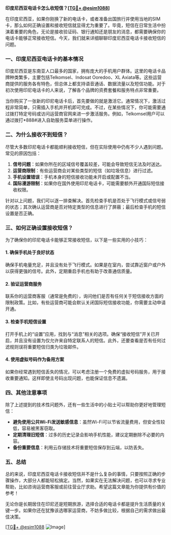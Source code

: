 **印度尼西亚电话卡怎么收短信？[[TG💪+ @esim1088](https://t.me/s/esim1088)]**

在印度尼西亚，如果你刚换了新的电话卡，或者准备出国旅行并使用当地的SIM卡，那么如何正确设置和接收短信就显得尤为重要了。毕竟，短信在日常生活中扮演着重要的角色，无论是接收验证码、银行通知还是朋友的消息，都需要确保你的电话卡能够正常接收短信。今天，我们就来详细聊聊印度尼西亚电话卡接收短信的问题。

### 一、印度尼西亚电话卡的基本情况

印度尼西亚是东南亚人口最多的国家，拥有庞大的手机用户群体。这里的电话卡品牌种类繁多，主要包括Telkomsel、Indosat Ooredoo、XL Axiata等。这些运营商提供的服务各有特色，但总体上都支持语音通话、数据流量以及短信功能。对于初次使用印尼电话卡的人来说，了解各个品牌的资费套餐和服务特点非常重要。

当你购买了一张新的印尼电话卡后，首先要做的就是激活它。通常情况下，激活过程非常简单，只需插入手机并开机即可完成。不过，在某些情况下，你可能需要通过拨打特定号码或访问运营商官网来进一步激活服务。例如，Telkomsel用户可以通过拨打*888#进入自助服务菜单进行操作。

### 二、为什么接收不到短信？

尽管大多数印尼电话卡都能顺利接收短信，但在实际使用中仍有不少人遇到问题。常见的原因包括：

1. **信号问题**：如果你所在的区域信号覆盖较差，可能会导致短信无法及时送达。
2. **运营商限制**：有些运营商会对某些类型的短信（如垃圾信息）进行过滤。
3. **手机设置错误**：手机本身的短信接收功能未开启或配置不当。
4. **国际漫游限制**：如果你在国外使用印尼电话卡，可能需要额外开通国际短信接收权限。

针对以上问题，我们可以逐一排查解决。首先检查手机是否处于飞行模式或信号弱的状态；其次确认运营商是否对特定类型的信息进行了屏蔽；最后检查手机的短信设置是否正确。

### 三、如何正确设置接收短信？

为了确保你的印尼电话卡能够正常接收短信，以下是一些实用的小技巧：

#### 1. 确保手机处于良好状态
确保手机电量充足，并且没有处于飞行模式。如果是在室内，尝试靠近窗户或户外以获得更强的信号。此外，定期重启手机也有助于改善通信质量。

#### 2. 验证运营商服务
联系你的运营商客服（通常是免费的），询问他们是否有任何关于短信接收方面的限制政策。比如，有些运营商可能会默认关闭国际短信接收功能，你需要主动申请开通。

#### 3. 检查手机短信设置
打开手机上的“设置”应用，找到与“消息”相关的选项。确保“接收短信”开关已开启，并且没有设置为仅允许来自特定联系人的短信。此外，还要查看是否有任何过滤规则误将重要短信归类为垃圾邮件。

#### 4. 使用虚拟号码作为备用方案
如果你经常遇到短信丢失的情况，可以考虑注册一个免费的虚拟号码服务，用于接收重要通知。这样即使主号码出现问题，也能保证信息不遗漏。

### 四、其他注意事项

除了上述提到的技术性问题外，还有一些生活中的小贴士可以帮助你更好地管理短信：

- **避免使用公共Wi-Fi发送敏感信息**：虽然Wi-Fi可以节省流量费用，但安全性较低，容易被黑客窃取。
- **定期清理旧短信**：过多的历史记录会影响手机性能，建议定期删除不必要的内容。
- **备份重要信息**：利用云存储技术将重要短信保存到云端，以防丢失。

### 五、总结

总的来说，印度尼西亚电话卡接收短信并不是什么复杂的事情，只要按照正确的步骤操作，大部分人都能轻松搞定。当然，如果实在无法解决问题，也可以寻求专业帮助，比如咨询运营商客服或前往营业厅求助。希望这篇文章能为你提供有价值的参考！

无论你是长期居住在印尼还是短期旅游，选择合适的电话卡都是提升生活质量的关键一步。如果你还在犹豫该选哪家运营商，不妨多做比较，根据自己的需求做出最佳决策。

[[TG💪+ @esim1088](https://t.me/s/esim1088) ![Image](https://i.postimg.cc/4NQfJmqS/Snipaste-2025-05-13-00-14-12.png)]